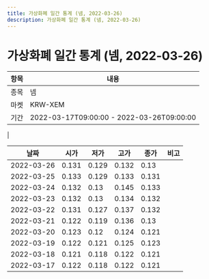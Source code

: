 ```yaml
---
title: 가상화폐 일간 통계 (넴, 2022-03-26)
description: 가상화폐 일간 통계 (넴, 2022-03-26)
---
```


가상화폐 일간 통계 (넴, 2022-03-26)
===

|항목|내용|
|--|--|
|종목|넴|
|마켓|KRW-XEM|\i|종류|일 단위 캔들|
|기간|2022-03-17T09:00:00 - 2022-03-26T09:00:00
|

|날짜|시가|저가|고가|종가|비고|
|--|--|--|--|--|--|
|2022-03-26|0.131|0.129|0.132|0.13|    |
|2022-03-25|0.133|0.129|0.133|0.131|    |
|2022-03-24|0.132|0.13|0.145|0.133|    |
|2022-03-23|0.132|0.13|0.134|0.132|    |
|2022-03-22|0.131|0.127|0.137|0.132|    |
|2022-03-21|0.122|0.119|0.136|0.13|    |
|2022-03-20|0.123|0.12|0.124|0.121|    |
|2022-03-19|0.122|0.121|0.125|0.123|    |
|2022-03-18|0.121|0.118|0.122|0.121|    |
|2022-03-17|0.122|0.118|0.122|0.121|    |
